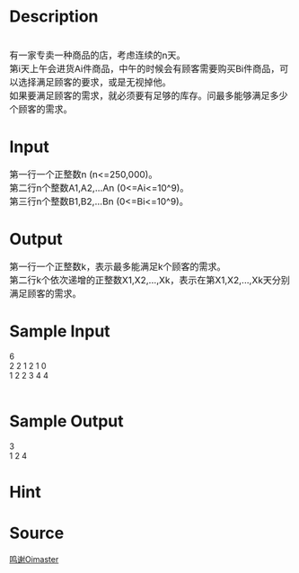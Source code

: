 
# Description

<div class="content"><p><span style="font-size: medium"><br/>
有一家专卖一种商品的店，考虑连续的n天。<br/>
第i天上午会进货Ai件商品，中午的时候会有顾客需要购买Bi件商品，可以选择满足顾客的要求，或是无视掉他。<br/>
如果要满足顾客的需求，就必须要有足够的库存。问最多能够满足多少个顾客的需求。</span></p>
<p></p></div>

# Input

<div class="content"><p><span style="font-size: medium">第一行一个正整数n (n&lt;=250,000)。<br/>
第二行n个整数A1,A2,...An (0&lt;=Ai&lt;=10^9)。<br/>
第三行n个整数B1,B2,...Bn (0&lt;=Bi&lt;=10^9)。</span></p>
<p></p></div>

# Output

<div class="content"><p><span style="font-size: medium">第一行一个正整数k，表示最多能满足k个顾客的需求。<br/>
第二行k个依次递增的正整数X1,X2,...,Xk，表示在第X1,X2,...,Xk天分别满足顾客的需求。<br/>
</span></p></div>

# Sample Input

<div class="content"><span class="sampledata">6<br/>
2 2 1 2 1 0<br/>
1 2 2 3 4 4<br/>
<br/>
</span></div>

# Sample Output

<div class="content"><span class="sampledata">3<br/>
1 2 4<br/>
</span></div>

# Hint

<div class="content"><p></p></div>

# Source

<div class="content"><p><a href="problemset.php?search=鸣谢Oimaster">鸣谢Oimaster</a></p></div>

